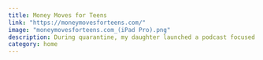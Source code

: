 ```yaml
---
title: Money Moves for Teens
link: "https://moneymovesforteens.com/"
image: "moneymovesforteens.com_(iPad Pro).png"
description: During quarantine, my daughter launched a podcast focused on financial health for her fellow teens. She’s already released almost two dozen episodes and racked up over 2,500 plays.
category: home
---
```

